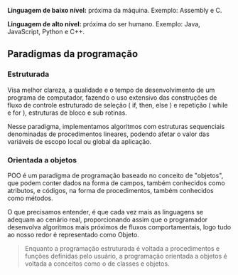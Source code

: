 **Linguagem de baixo nível:** próxima da máquina. Exemplo: Assembly e C.

**Linguagem de alto nível:** próxima do ser humano. Exemplo: Java, JavaScript, Python e C++.

## Paradigmas da programação

### Estruturada

Visa melhor clareza, a qualidade e o tempo de desenvolvimento de um programa de computador, fazendo o uso extensivo das construções de fluxo de controle estruturado de seleção ( if, then, else ) e repetição ( while e for ), estruturas de bloco e sub rotinas.

Nesse paradigma, implementamos algoritmos com estruturas sequenciais denominadas de procedimentos lineares, podendo afetar o valor das variáveis de escopo local ou global da aplicação.

### Orientada a objetos

POO é um paradigma de programação baseado no conceito de "objetos", que podem conter dados na forma de campos, também conhecidos como atributos, e códigos, na forma de procedimentos, também conhecidos como métodos.

O que precisamos entender, é que cada vez mais as linguagens se adequam ao cenário real, proporcionando assim que o programador desenvolva algoritmos mais próximos de fluxos comportamentais, logo tudo ao nosso redor é representado como Objeto.

> Enquanto a programação estruturada é voltada a procedimentos e funções definidas pelo usuário, a programação orientada a objetos é voltada a conceitos como o de classes e objetos.